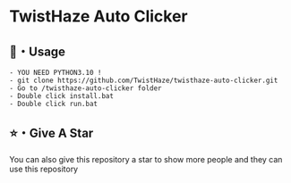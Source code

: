 # TwistHaze Auto Clicker

## 🎈・Usage

```
- YOU NEED PYTHON3.10 !
- git clone https://github.com/TwistHaze/twisthaze-auto-clicker.git
- Go to /twisthaze-auto-clicker folder
- Double click install.bat
- Double click run.bat
```

## ⭐・Give A Star

You can also give this repository a star to show more people and they can use this repository
